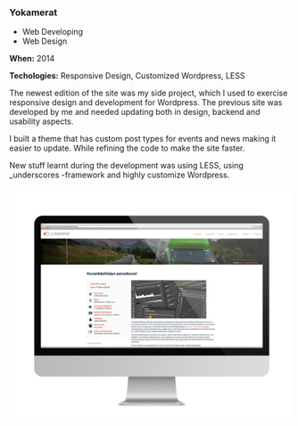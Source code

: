 ### Yokamerat

<ul class="list-inline list-divided list-categories">
	<li class="code">Web Developing</li>
	<li class="design">Web Design</li>
</ul>

**When:** 2014

**Techologies:** Responsive Design, Customized Wordpress, LESS

The newest edition of the site was my side project,
which I used to exercise responsive design
and development for Wordpress. The previous site was developed
by me and needed updating both in design, backend and usability aspects.

I built a theme that has custom post types for events and news making it
easier to update. While refining the code to make the site faster.

New stuff learnt during the development was using LESS, using
_underscores -framework and highly customize Wordpress.

![Image](assets/img/works/yokamerat-desktop.jpg)